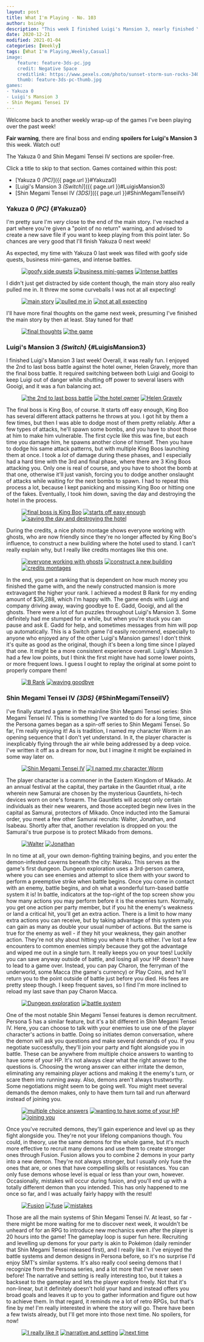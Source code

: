 ```yaml
---
layout: post
title: What I'm Playing - No. 103
author: bsinky
description: "This week I finished Luigi's Mansion 3, nearly finished Yakuza 0, and started Shin Megami Tensei IV!"
date: 2020-12-21
modified: 2021-01-04
categories: [Weekly]
tags: [What I'm Playing,Weekly,Casual]
image:
    feature: feature-3ds-pc.jpg
    credit: Negative Space
    creditlink: https://www.pexels.com/photo/sunset-storm-sun-rocks-34090/
    thumb: feature-3ds-pc-thumb.jpg
games:
- Yakuza 0
- Luigi's Mansion 3
- Shin Megami Tensei IV
---
```


Welcome back to another weekly wrap-up of the games I've been playing over the
past week!

**Fair warning**, there are final boss and ending **spoilers for Luigi's Mansion
3** this week. Watch out!

The Yakuza 0 and Shin Megami Tensei IV sections are spoiler-free.

Click a title to skip to that section. Games contained within this post:

 - [Yakuza 0 *(PC)*]({{ page.url }}#Yakuza0)
 - [Luigi's Mansion 3 *(Switch)*]({{ page.url }}#LuigisMansion3)
 - [Shin Megami Tensei IV *(3DS)*]({{ page.url }}#ShinMegamiTenseiIV)

<!--more-->

### Yakuza 0 *(PC)*    {#Yakuza0}

I'm pretty sure I'm *very* close to the end of the main story. I've reached a
part where you're given a "point of no return" warning, and advised to create a
new save file if you want to keep playing from this point later. So chances are
very good that I'll finish Yakuza 0 next week!

As expected, my time with Yakuza 0 last week was filled with goofy side quests, business mini-games, and intense battles.

<figure class="third">
    <a href="https://i.imgur.com/aQG6UNl.jpg"><img src="https://i.imgur.com/aQG6UNlm.jpg" alt="goofy side quests"/></a>
    <a href="https://i.imgur.com/M1f3yta.jpg"><img src="https://i.imgur.com/M1f3ytam.jpg" alt="business mini-games"/></a>
    <a href="https://i.imgur.com/hBu3GBl.jpg"><img src="https://i.imgur.com/hBu3GBlm.jpg" alt="intense battles"/></a>
</figure>

I didn't just get distracted by side content though, the main story also really
pulled me in. It threw me some curveballs I was not at all expecting!

<figure class="third">
    <a href="https://i.imgur.com/6t0IW79.jpg"><img src="https://i.imgur.com/6t0IW79m.jpg" alt="main story"/></a>
    <a href="https://i.imgur.com/Y9e56JN.jpg"><img src="https://i.imgur.com/Y9e56JNm.jpg" alt="pulled me in"/></a>
    <a href="https://i.imgur.com/dkg9wHP.jpg"><img src="https://i.imgur.com/dkg9wHPm.jpg" alt="not at all expecting"/></a>
</figure>

I'll have more final thoughts on the game next week, presuming I've finished the
main story by then at least. Stay tuned for that!

<figure class="half">
    <a href="https://i.imgur.com/yTdM5Lh.jpg"><img src="https://i.imgur.com/yTdM5Lhm.jpg" alt="final thoughts"/></a>
    <a href="https://i.imgur.com/DLvnQdT.jpg"><img src="https://i.imgur.com/DLvnQdTm.jpg" alt="the game"/></a>
</figure>

### Luigi's Mansion 3 *(Switch)*    {#LuigisMansion3}

I finished Luigi's Mansion 3 last week! Overall, it was really fun. I enjoyed
the 2nd to last boss battle against the hotel owner, Helen Gravely, more than
the final boss battle. It required switching between both Luigi and Gooigi to
keep Luigi out of danger while shutting off power to several lasers with Gooigi,
and it was a fun balancing act.

<figure class="third">
    <a href="https://i.imgur.com/wv4YplW.jpg"><img src="https://i.imgur.com/wv4YplWm.jpg" alt="the 2nd to last boss battle"/></a>
    <a href="https://i.imgur.com/GEPgVaa.jpg"><img src="https://i.imgur.com/GEPgVaam.jpg" alt="the hotel owner"/></a>
    <a href="https://i.imgur.com/A1fVEB7.jpg"><img src="https://i.imgur.com/A1fVEB7m.jpg" alt="Helen Gravely"/></a>
</figure>

The final boss is King Boo, of course. It starts off easy enough, King Boo has
several different attack patterns he throws at you. I got hit by them a few
times, but then I was able to dodge most of them pretty reliably. After a few
types of attacks, he'll spawn some bombs, and you have to shoot those at him to
make him vulnerable. The first cycle like this was fine, but each time you
damage him, he spawns another clone of himself. Then you have to dodge his same
attack patterns, but with multiple King Boos launching them at once. I took a
*lot* of damage during these phases, and I especially had a hard time with the
3rd and final phase, where there are 3 King Boos attacking you. Only one is real
of course, and you have to shoot the bomb at that one, otherwise it'll just
vanish, forcing you to dodge another onslaught of attacks while waiting for the
next bombs to spawn. I had to repeat this process a lot, because I kept
panicking and missing King Boo or hitting one of the fakes. Eventually, I took
him down, saving the day and destroying the hotel in the process.

<figure class="third">
    <a href="https://i.imgur.com/NJmTGrp.jpg"><img src="https://i.imgur.com/NJmTGrpm.jpg" alt="final boss is King Boo"/></a>
    <a href="https://i.imgur.com/TasQO1X.jpg"><img src="https://i.imgur.com/TasQO1Xm.jpg" alt="starts off easy enough"/></a>
    <a href="https://i.imgur.com/bWSmqIL.jpg"><img src="https://i.imgur.com/bWSmqILm.jpg" alt="saving the day and destroying the hotel"/></a>
</figure>

During the credits, a nice photo montage shows everyone working with ghosts, who
are now friendly since they're no longer affected by King Boo's influence, to
construct a new building where the hotel used to stand. I can't really explain
why, but I really like credits montages like this one.

<figure class="third">
    <a href="https://i.imgur.com/OqzaM6C.jpg"><img src="https://i.imgur.com/OqzaM6Cm.jpg" alt="everyone working with ghosts"/></a>
    <a href="https://i.imgur.com/cObS03K.jpg"><img src="https://i.imgur.com/cObS03Km.jpg" alt="construct a new building"/></a>
    <a href="https://i.imgur.com/9yTQp6g.jpg"><img src="https://i.imgur.com/9yTQp6gm.jpg" alt="credits montages"/></a>
</figure>

In the end, you get a ranking that is dependent on how much money you finished
the game with, and the newly constructed mansion is more extravagant the higher
your rank. I achieved a modest B Rank for my ending amount of $36,288, which I'm
happy with. The game ends with Luigi and company driving away, waving goodbye to
E. Gadd, Gooigi, and all the ghosts. There were a lot of fun puzzles throughout
Luigi's Mansion 3. Some definitely had me stumped for a while, but when you're
stuck you can pause and ask E. Gadd for help, and sometimes messages from him
will pop up automatically. This is a Switch game I'd easily recommend,
especially to anyone who enjoyed any of the other Luigi's Mansion games! I don't
think it's quite as good as the original, though it's been a long time since I
played that one. It might be a more consistent experience overall. Luigi's
Mansion 3 had a few low points, but I think the first might have had some lower
points, or more frequent lows. I guess I ought to replay the original at some
point to properly compare them!

<figure class="half">
    <a href="https://i.imgur.com/aHWcO6C.jpg"><img src="https://i.imgur.com/aHWcO6Cm.jpg" alt="B Rank"/></a>
    <a href="https://i.imgur.com/MtkIjjE.jpg"><img src="https://i.imgur.com/MtkIjjEm.jpg" alt="waving goodbye"/></a>
</figure>

### Shin Megami Tensei IV *(3DS)*    {#ShinMegamiTenseiIV}

I've finally started a game in the mainline Shin Megami Tensei series: Shin
Megami Tensei IV. This is something I've wanted to do for a long time, since the
Persona games began as a spin-off series to Shin Megami Tensei. So far, I'm
really enjoying it! As is tradition, I named my character Worm in an opening
sequence that I don't yet understand. In it, the player character is
inexplicably flying through the air while being addressed by a deep voice. I've
written it off as a dream for now, but I imagine it might be explained in some
way later on.

<figure class="third center">
    <a href="https://i.imgur.com/IcnOFsm.png"><img src="https://i.imgur.com/IcnOFsmm.png" alt="Shin Megami Tensei IV"/></a>
    <a href="https://i.imgur.com/aAc6hVS.png"><img src="https://i.imgur.com/aAc6hVSm.png" alt="I named my character Worm"/></a>
</figure>

The player character is a commoner in the Eastern Kingdom of Mikado. At an
annual festival at the capital, they partake in the Gauntlet ritual, a rite
wherein new Samurai are chosen by the mysterious Gauntlets, hi-tech devices worn
on one's forearm. The Gauntlets will accept only certain individuals as their
new wearers, and those accepted begin new lives in the capital as Samurai,
protectors of Mikado. Once inducted into the Samurai order, you meet a few other
Samurai recruits: Walter, Jonathan, and Isabeau. Shortly after that, another
revelation is dropped on you: the Samurai's true purpose is to protect Mikado
from demons.

<figure class="half">
    <a href="https://i.imgur.com/O0kHwLL.png"><img src="https://i.imgur.com/O0kHwLLm.png" alt="Walter"/></a>
    <a href="https://i.imgur.com/cHhUMej.png"><img src="https://i.imgur.com/cHhUMejm.png" alt="Jonathan"/></a>
</figure>

In no time at all, your own demon-fighting training begins, and you enter the
demon-infested caverns beneath the city: Naraku. This serves as the game's first
dungeon. Dungeon exploration uses a 3rd-person camera, where you can see enemies
and attempt to slice them with your sword to perform a preemptive strike when
battle begins. Once you come in contact with an enemy, battle begins, and oh
what a wonderful turn-based battle system it is! In battle, indicators at the
top-right of the top screen show you how many actions you may perform before it
is the enemies turn. Normally, you get one action per party member, but if you
hit the enemy's weakness or land a critical hit, you'll get an extra action.
There is a limit to how many extra actions you can receive, but by taking
advantage of this system you can gain as many as double your usual number of
actions. But the same is true for the enemy as well - if they hit your weakness,
they gain another action. They're not shy about hitting you where it hurts
either. I've lost a few encounters to common enemies simply because they got the
advantage and wiped me out in a single turn. It really keeps you on your toes!
Luckily you can save anyway outside of battle, and losing all your HP doesn't
have to lead to a game over. Instead, you can pay Charon, the ferryman of the
underworld, some Macca (the game's currency) or Play Coins, and he'll return you
to the point outside of battle just before you died. His fees are pretty steep
though. I keep frequent saves, so I find I'm more inclined to reload my last
save than pay Charon Macca.

<figure class="third center">
    <a href="https://i.imgur.com/btB9VMB.png"><img src="https://i.imgur.com/btB9VMBm.png" alt="Dungeon exploration"/></a>
    <a href="https://i.imgur.com/qA7KX5c.png"><img src="https://i.imgur.com/qA7KX5cm.png" alt="battle system"/></a>
</figure>

One of the most notable Shin Megami Tensei features is demon recruitment.
Persona 5 has a similar feature, but it's a bit different in Shin Megami Tensei
IV. Here, you can choose to talk with your enemies to use one of the player
character's actions in battle. Doing so initiates demon conversation, where the
demon will ask you questions and make several demands of you. If you negotiate
successfully, they'll join your party and fight alongside you in battle. These
can be anywhere from multiple choice answers to wanting to have some of your HP.
It's not always clear what the right answer to the questions is. Choosing the
wrong answer can either irritate the demon, eliminating any remaining player
actions and making it the enemy's turn, or scare them into running away. Also,
demons aren't always trustworthy. Some negotiations might seem to be going well.
You might meet several demands the demon makes, only to have them turn tail and
run afterward instead of joining you.

<figure class="third">
    <a href="https://i.imgur.com/BWpYqM0.png"><img src="https://i.imgur.com/BWpYqM0m.png" alt="multiple choice answers"/></a>
    <a href="https://i.imgur.com/yDYUuZl.png"><img src="https://i.imgur.com/yDYUuZlm.png" alt="wanting to have some of your HP"/></a>
    <a href="https://i.imgur.com/9rLRHO3.png"><img src="https://i.imgur.com/9rLRHO3m.png" alt="joining you"/></a>
</figure>

Once you've recruited demons, they'll gain experience and level up as they fight
alongside you. They're not your lifelong companions though. You could, in
theory, use the same demons for the whole game, but it's much more effective to
recruit many demons and use them to create stronger ones through Fusion. Fusion
allows you to combine 2 demons in your party into a new demon. They're not
always stronger, but I usually only fuse the ones that are, or ones that have
compelling skills or resistances. You can only fuse demons whose level is equal
or less than your own, however. Occasionally, mistakes will occur during fusion,
and you'll end up with a totally different demon than you intended. This has
only happened to me once so far, and I was actually fairly happy with the
result!

<figure class="third">
    <a href="https://i.imgur.com/LtL544r.png"><img src="https://i.imgur.com/LtL544rm.png" alt="Fusion"/></a>
    <a href="https://i.imgur.com/QvUB59A.png"><img src="https://i.imgur.com/QvUB59Am.png" alt="fuse"/></a>
    <a href="https://i.imgur.com/cBQqxgo.png"><img src="https://i.imgur.com/cBQqxgom.png" alt="mistakes"/></a>
</figure>

Those are all the main systems of Shin Megami Tensei IV. At least, so far -
there might be more waiting for me to discover next week, it wouldn't be unheard
of for an RPG to introduce new mechanics even after the player is 20 hours into
the game! The gameplay loop is super fun here. Recruiting and levelling up
demons for your party is akin to Pokémon (daily reminder that Shin Megami Tensei
released first), and I really like it. I've enjoyed the battle systems and demon
designs in Persona before, so it's no surprise I'd enjoy SMT's similar systems.
It's also really cool seeing demons that I recognize from the Persona series,
and a lot more that I've never seen before! The narrative and setting is really
interesting too, but it takes a backseat to the gameplay and lets the player
explore freely. Not that it's non-linear, but it definitely doesn't hold your
hand and instead offers you broad goals and leaves it up to you to gather
information and figure out how to achieve them. In that regard, it reminds me a
lot of retro RPGs, but that's fine by me! I'm really interested in where the
story will go. There have been a few twists already, but I'll get more into
those next time. No spoilers, for now!

<figure class="third">
    <a href="https://i.imgur.com/gQFGIT2.png"><img src="https://i.imgur.com/gQFGIT2m.png" alt="I really like it"/></a>
    <a href="https://i.imgur.com/NlHr7iq.png"><img src="https://i.imgur.com/NlHr7iqm.png" alt="narrative and setting"/></a>
    <a href="https://i.imgur.com/5hfp2c0.png"><img src="https://i.imgur.com/5hfp2c0m.png" alt="next time"/></a>
</figure>

